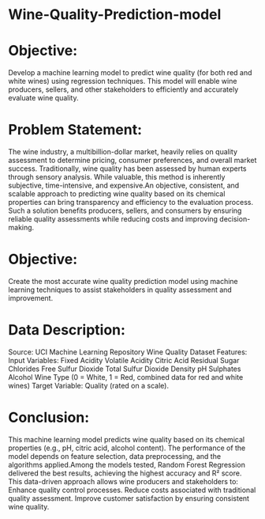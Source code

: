# Wine-Quality-Prediction-model
# Objective:
Develop a machine learning model to predict wine quality (for both red and white wines) using regression techniques. This model will enable wine producers, sellers, and other stakeholders to efficiently and accurately evaluate wine quality.

# Problem Statement:
The wine industry, a multibillion-dollar market, heavily relies on quality assessment to determine pricing, consumer preferences, and overall market success. Traditionally, wine quality has been assessed by human experts through sensory analysis. While valuable, this method is inherently subjective, time-intensive, and expensive.An objective, consistent, and scalable approach to predicting wine quality based on its chemical properties can bring transparency and efficiency to the evaluation process. Such a solution benefits producers, sellers, and consumers by ensuring reliable quality assessments while reducing costs and improving decision-making.

# Objective:
Create the most accurate wine quality prediction model using machine learning techniques to assist stakeholders in quality assessment and improvement.

# Data Description:

Source: UCI Machine Learning Repository
Wine Quality Dataset
Features:
Input Variables:
Fixed Acidity
Volatile Acidity
Citric Acid
Residual Sugar
Chlorides
Free Sulfur Dioxide
Total Sulfur Dioxide
Density
pH
Sulphates
Alcohol
Wine Type (0 = White, 1 = Red, combined data for red and white wines)
Target Variable: Quality (rated on a scale).
# Conclusion:
This machine learning model predicts wine quality based on its chemical properties (e.g., pH, citric acid, alcohol content). The performance of the model depends on feature selection, data preprocessing, and the algorithms applied.Among the models tested, Random Forest Regression delivered the best results, achieving the highest accuracy and R² score. This data-driven approach allows wine producers and stakeholders to:
Enhance quality control processes.
Reduce costs associated with traditional quality assessment.
Improve customer satisfaction by ensuring consistent wine quality.
